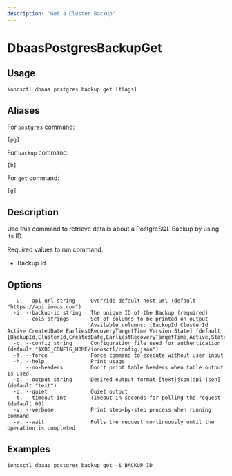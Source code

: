 ```yaml
---
description: "Get a Cluster Backup"
---
```


# DbaasPostgresBackupGet

## Usage

```text
ionosctl dbaas postgres backup get [flags]
```

## Aliases

For `postgres` command:

```text
[pg]
```

For `backup` command:

```text
[b]
```

For `get` command:

```text
[g]
```

## Description

Use this command to retrieve details about a PostgreSQL Backup by using its ID.

Required values to run command:

* Backup Id

## Options

```text
  -u, --api-url string     Override default host url (default "https://api.ionos.com")
  -i, --backup-id string   The unique ID of the Backup (required)
      --cols strings       Set of columns to be printed on output 
                           Available columns: [BackupId ClusterId Active CreatedDate EarliestRecoveryTargetTime Version State] (default [BackupId,ClusterId,CreatedDate,EarliestRecoveryTargetTime,Active,State])
  -c, --config string      Configuration file used for authentication (default "$XDG_CONFIG_HOME/ionosctl/config.json")
  -f, --force              Force command to execute without user input
  -h, --help               Print usage
      --no-headers         Don't print table headers when table output is used
  -o, --output string      Desired output format [text|json|api-json] (default "text")
  -q, --quiet              Quiet output
  -t, --timeout int        Timeout in seconds for polling the request (default 60)
  -v, --verbose            Print step-by-step process when running command
  -w, --wait               Polls the request continuously until the operation is completed
```

## Examples

```text
ionosctl dbaas postgres backup get -i BACKUP_ID
```

